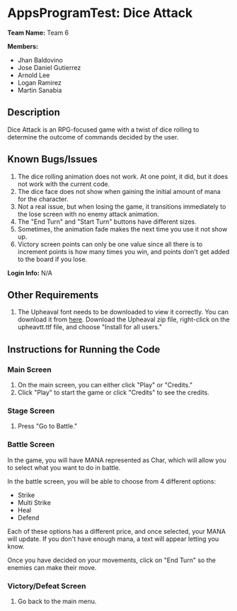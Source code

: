 # AppsProgramTest: Dice Attack

**Team Name:** Team 6

**Members:**
- Jhan Baldovino
- Jose Daniel Gutierrez
- Arnold Lee
- Logan Ramirez
- Martin Sanabia

## Description

Dice Attack is an RPG-focused game with a twist of dice rolling to determine the outcome of commands decided by the user.

## Known Bugs/Issues

1. The dice rolling animation does not work. At one point, it did, but it does not work with the current code.
2. The dice face does not show when gaining the initial amount of mana for the character.
3. Not a real issue, but when losing the game, it transitions immediately to the lose screen with no enemy attack animation.
4. The "End Turn" and "Start Turn" buttons have different sizes.
5. Sometimes, the animation fade makes the next time you use it not show up.
6. Victory screen points can only be one value since all there is to increment points is how many times you win, and points don't get added to the board if you lose.

**Login Info:** N/A

## Other Requirements

1. The Upheaval font needs to be downloaded to view it correctly. You can download it from [here](https://www.dafont.com/upheaval.font). Download the Upheaval zip file, right-click on the upheavtt.ttf file, and choose "Install for all users."

## Instructions for Running the Code

### Main Screen

1. On the main screen, you can either click "Play" or "Credits."
2. Click "Play" to start the game or click "Credits" to see the credits.

### Stage Screen

1. Press "Go to Battle."

### Battle Screen

In the game, you will have MANA represented as Char, which will allow you to select what you want to do in battle.

In the battle screen, you will be able to choose from 4 different options:
- Strike
- Multi Strike
- Heal
- Defend

Each of these options has a different price, and once selected, your MANA will update. If you don't have enough mana, a text will appear letting you know.

Once you have decided on your movements, click on "End Turn" so the enemies can make their move.

### Victory/Defeat Screen

1. Go back to the main menu.
